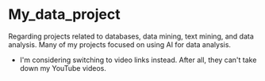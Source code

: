 # My_data_project
Regarding projects related to databases, data mining, text mining, and data analysis. Many of my projects focused on using AI for data analysis.

- I'm considering switching to video links instead. After all, they can't take down my YouTube videos.

